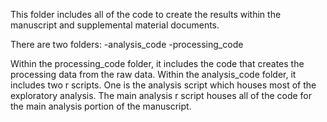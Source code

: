 This folder includes all of the code to create the results within the manuscript and supplemental material documents.

There are two folders: 
  -analysis_code
  -processing_code
  
Within the processing_code folder, it includes the code that creates the processing data from the raw data.
Within the analysis_code folder, it includes two r scripts. One is the analysis script which houses most of the exploratory analysis. The main analysis r script houses all of the code for the main analysis portion of the manuscript.